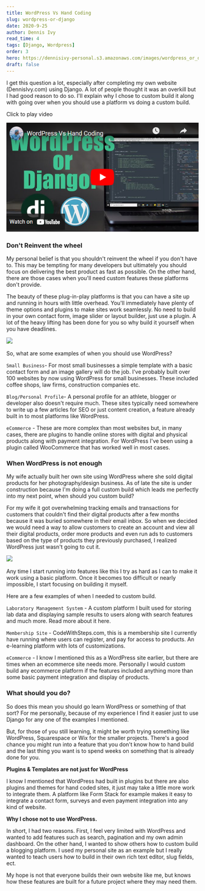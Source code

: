 ```yaml
---
title: WordPress Vs Hand Coding
slug: wordpress-or-django
date: 2020-9-25
author: Dennis Ivy
read_time: 4
tags: [Django, Wordpress]
order: 3
hero: https://dennisivy-personal.s3.amazonaws.com/images/wordpress_or_django.jpg
draft: false
---
```


I get this question a lot, especially after completing my own website (DennisIvy.com) using Django. A lot of people thought it was an overkill but I had good reason to do so. I'll explain why I chose to custom build it along with going over when you should use a platform vs doing a custom build.

Click to play video

[![](./src/images/posts/wordpress-video-preview.PNG)](https://youtu.be/3xOu8PcfycA)


### Don't Reinvent the wheel

My personal belief is that you shouldn't reinvent the wheel if you don't have to. This may be tempting for many developers but ultimately you should focus on delivering the best product as fast as possible. On the other hand, there are those cases when you'll need custom features these platforms don't provide.

The beauty of these plug-in-play platforms is that you can have a site up and running in hours with little overhead. You'll immediately have plenty of theme options and plugins to make sites work seamlessly. No need to build in your own contact form, image slider or layout builder, just use a plugin. A lot of the heavy lifting has been done for you so why build it yourself when you have deadlines.

![](https://dennisivy-personal.s3.amazonaws.com/uploads/2020/09/25/wordpress-themes-1.png)

So, what are some examples of when you should use WordPress?

`Small Business`- For most small businesses a simple template with a basic contact form and an image gallery will do the job. I've probably built over 100 websites by now using WordPress for small businesses. These included coffee shops, law firms, construction companies etc.

`Blog/Personal Profile`- A personal profile for an athlete, blogger or developer also doesn't require much. These sites typically need somewhere to write up a few articles for SEO or just content creation, a feature already built in to most platforms like WordPress.

`eCommerce` - These are more complex than most websites but, in many cases, there are plugins to handle online stores with digital and physical products along with payment integration. For WordPress I've been using a plugin called WooCommerce that has worked well in most cases.

### When WordPress is not enough

My wife actually built her own site using WordPress where she sold digital products for her photography/design business. As of late the site is under construction because I'm doing a full custom build which leads me perfectly into my next point, when should you custom build?

For my wife it got overwhelming tracking emails and transactions for customers that couldn't find their digital products after a few months because it was buried somewhere in their email inbox. So when we decided we would need a way to allow customers to create an account and view all their digital products, order more products and even run ads to customers based on the type of products they previously purchased, I realized WordPress just wasn't going to cut it.

![](https://dennisivy-personal.s3.amazonaws.com/uploads/2020/09/25/sulamita-account.PNG)

Any time I start running into features like this I try as hard as I can to make it work using a basic platform. Once it becomes too difficult or nearly impossible, I start focusing on building it myself.

Here are a few examples of when I needed to custom build.

`Laboratory Management System` - A custom platform I built used for storing lab data and displaying sample results to users along with search features and much more. Read more about it here.

`Membership Site`  - CodeWithSteps.com, this is a membership site I currently have running where users can register, and pay for access to products. An e-learning platform with lots of customizations.

`eCommerce` - I know I mentioned this as a WordPress site earlier, but there are times when an ecommerce site needs more. Personally I would custom build any ecommerce platform if the features included anything more than some basic payment integration and display of products.

### What should you do?

So does this mean you should go learn WordPress or something of that sort? For me personally, because of my experience I find it easier just to use Django for any one of the examples I mentioned.

But, for those of you still learning, it might be worth trying something like WordPress, Squarespace or Wix for the smaller projects. There's a good chance you might run into a feature that you don't know how to hand build and the last thing you want is to spend weeks on something that is already done for you.

**Plugins & Templates are not just for WordPress**

I know I mentioned that WordPress had built in plugins but there are also plugins and themes for hand coded sites, it just may take a little more work to integrate them. A platform like Form Stack for example makes it easy to integrate a contact form, surveys and even payment integration into any kind of website.

**Why I chose not to use WordPress.**

In short, I had two reasons. First, I feel very limited with WordPress and wanted to add features such as search, pagination and my own admin dashboard. On the other hand, I wanted to show others how to custom build a blogging platform. I used my personal site as an example but I really wanted to teach users how to build in their own rich text editor, slug fields, ect.

My hope is not that everyone builds their own website like me, but knows how these features are built for a future project where they may need them.